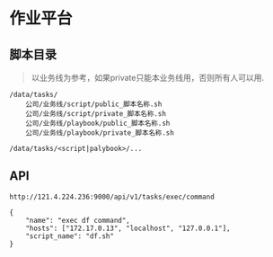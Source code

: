 # 作业平台


## 脚本目录
> 以业务线为参考，如果private只能本业务线用，否则所有人可以用.
```text
/data/tasks/
    公司/业务线/script/public_脚本名称.sh
    公司/业务线/script/private_脚本名称.sh
    公司/业务线/playbook/public_脚本名称.sh
    公司/业务线/playbook/private_脚本名称.sh

/data/tasks/<script|palybook>/...

```

## API

```text
http://121.4.224.236:9000/api/v1/tasks/exec/command

{
	"name": "exec df command",
    "hosts": ["172.17.0.13", "localhost", "127.0.0.1"],
    "script_name": "df.sh" 
}
```